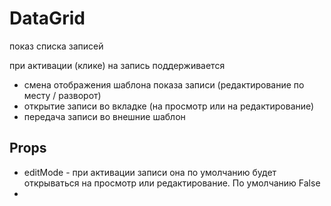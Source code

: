 # DataGrid
показ списка записей

при активации (клике) на запись поддерживается
* смена отображения шаблона показа записи (редактирование по месту / разворот)
* открытие записи во вкладке (на просмотр или на редактирование)
* передача записи во внешние шаблон

## Props
* editMode - при активации записи она по умолчанию будет открываться на просмотр или редактирование. По умолчанию False
* 